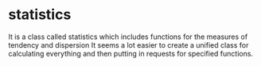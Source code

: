 # statistics
It is a class called statistics which includes functions for the measures of tendency and dispersion
It seems a lot easier to create a unified class for calculating everything and then putting in requests for specified functions.
